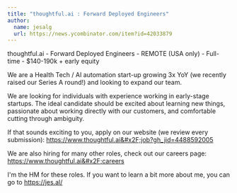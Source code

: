 ```yaml
---
title: "thoughtful.ai : Forward Deployed Engineers"
author:
  name: jesalg
  url: https://news.ycombinator.com/item?id=42033879
---
```

thoughtful.ai - Forward Deployed Engineers - REMOTE (USA only) - Full-time - $140-190k + early equity

We are a Health Tech &#x2F; AI automation start-up growing 3x YoY (we recently raised our Series A round!) and looking to expand our team.

We are looking for individuals with experience working in early-stage startups. The ideal candidate should be excited about learning new things, passionate about working directly with our customers, and comfortable cutting through ambiguity.

If that sounds exciting to you, apply on our website (we review every submission): <a href="https:&#x2F;&#x2F;www.thoughtful.ai&#x2F;job?gh_jid=4488592005" rel="nofollow">https:&#x2F;&#x2F;www.thoughtful.ai&#x2F;job?gh_jid=4488592005</a>

We are also hiring for many other roles, check out our careers page: <a href="https:&#x2F;&#x2F;www.thoughtful.ai&#x2F;careers" rel="nofollow">https:&#x2F;&#x2F;www.thoughtful.ai&#x2F;careers</a>

I&#x27;m the HM for these roles. If you want to learn a bit more about me, you can go to <a href="https:&#x2F;&#x2F;jes.al&#x2F;" rel="nofollow">https:&#x2F;&#x2F;jes.al&#x2F;</a>
<JobApplication />
